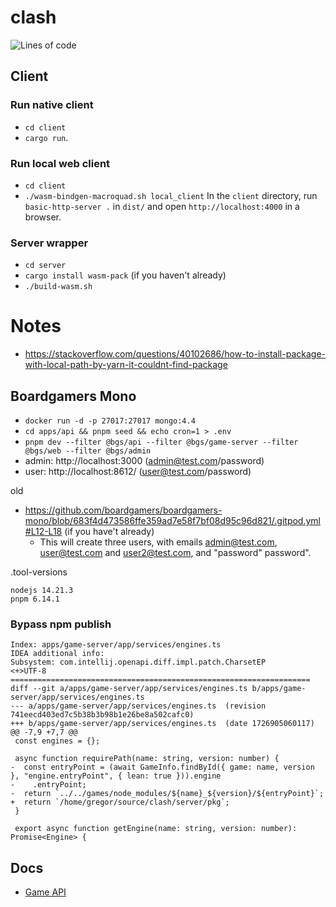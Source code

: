 # clash

![Lines of code](https://img.shields.io/tokei/lines/github/boardgamers/clash)

## Client

### Run native client

- `cd client`
- `cargo run`.

### Run local web client

- `cd client`
- `./wasm-bindgen-macroquad.sh local_client`
  In the `client` directory, run `basic-http-server .` in `dist/` and open `http://localhost:4000` in a browser.

### Server wrapper

- `cd server`
- `cargo install wasm-pack` (if you haven't already)
- `./build-wasm.sh`

# Notes

- https://stackoverflow.com/questions/40102686/how-to-install-package-with-local-path-by-yarn-it-couldnt-find-package

## Boardgamers Mono

- `docker run -d -p 27017:27017 mongo:4.4`
- `cd apps/api && pnpm seed && echo cron=1 > .env`
- `pnpm dev --filter @bgs/api --filter @bgs/game-server --filter @bgs/web --filter @bgs/admin`
- admin: http://localhost:3000 (admin@test.com/password)
- user: http://localhost:8612/ (user@test.com/password)

old

- https://github.com/boardgamers/boardgamers-mono/blob/683f4d473586ffe359ad7e58f7bf08d95c96d821/.gitpod.yml#L12-L18 (if
  you have't already)
    - This will create three users, with emails admin@test.com, user@test.com and user2@test.com, and "password"
      password".

.tool-versions

```
nodejs 14.21.3
pnpm 6.14.1
```

### Bypass npm publish

```
Index: apps/game-server/app/services/engines.ts
IDEA additional info:
Subsystem: com.intellij.openapi.diff.impl.patch.CharsetEP
<+>UTF-8
===================================================================
diff --git a/apps/game-server/app/services/engines.ts b/apps/game-server/app/services/engines.ts
--- a/apps/game-server/app/services/engines.ts	(revision 741eecd403ed7c5b38b3b98b1e26be8a502cafc0)
+++ b/apps/game-server/app/services/engines.ts	(date 1726905060117)
@@ -7,9 +7,7 @@
 const engines = {};
 
 async function requirePath(name: string, version: number) {
-  const entryPoint = (await GameInfo.findById({ game: name, version }, "engine.entryPoint", { lean: true })).engine
-    .entryPoint;
-  return `../../games/node_modules/${name}_${version}/${entryPoint}`;
+  return `/home/gregor/source/clash/server/pkg`;
 }
 
 export async function getEngine(name: string, version: number): Promise<Engine> {
```

## Docs

- [Game API](https://docs.boardgamers.space/guide/engine-api.html)
